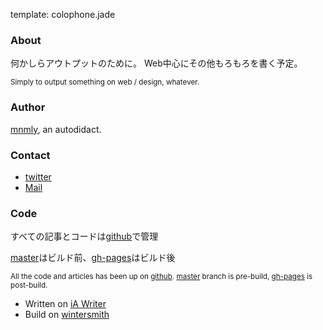 template: colophone.jade

### About

何かしらアウトプットのために。 Web中心にその他もろもろを書く予定。

<small>Simply to output something on web / design, whatever.</small>

### Author
[mnmly](http://mnmly.com), an autodidact.

### Contact
- [twitter](http://twitter.com/mnmly)
- [Mail](mailto:i.am@mnmly.com)

### Code

すべての記事とコードは[github](http://github.com/mnmly/o.mnmly.com)で管理

[master](http://github.com/mnmly/o.mnmly.com/tree/master)はビルド前、[gh-pages](http://github.com/mnmly/o.mnmly.com/tree/gh-pages)はビルド後

<small>All the code and articles has been up on [github](http://github.com/mnmly/o.mnmly.com). [master](http://github.com/mnmly/o.mnmly.com/tree/master) branch is pre-build, [gh-pages](http://github.com/mnmly/o.mnmly.com/tree/gh-pages) is post-build.</small>

- Written on [iA Writer](http://www.iawriter.com/)
- Build on [wintersmith](https://github.com/jnordberg/wintersmith)

